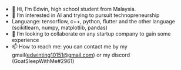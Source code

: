 - 👋 Hi, I’m Edwin, high school student from Malaysia.
- 👀 I’m interested in AI and trying to pursuit technopreneurship
- Languange: tensorflow, c++, python, flutter and the other language (scikitlearn, numpy, matplotlib, pandas)
- 💞️ I’m looking to collaborate on any startup company to gain some experience
- 📫 How to reach me: you can contact me by my gmail(edwinting10151@gmail.com) or my discord (GoatSleepWithMe#2961)
